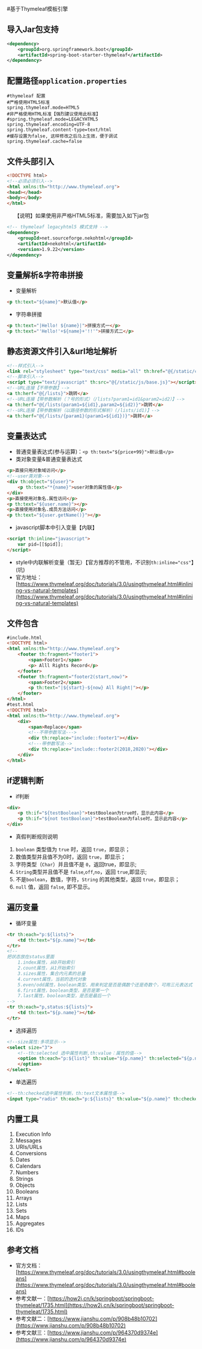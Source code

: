 #基于Thymeleaf模板引擎

## 导入Jar包支持
```xml
<dependency>
    <groupId>org.springframework.boot</groupId>
    <artifactId>spring-boot-starter-thymeleaf</artifactId>
</dependency>
```
## 配置路径`application.properties`
```properties
#thymeleaf 配置
#严格使用HTML5标准
spring.thymeleaf.mode=HTML5
#非严格使用HTML标准【强烈建议使用此标准】
#spring.thymeleaf.mode=LEGACYHTML5
spring.thymeleaf.encoding=UTF-8
spring.thymeleaf.content-type=text/html
#缓存设置为false, 这样修改之后马上生效，便于调试
spring.thymeleaf.cache=false
```

## 文件头部引入
```html
<!DOCTYPE html>
<!--必须必须引入-->
<html xmlns:th="http://www.thymeleaf.org">
<head></head>
<body></body>
</html>
```

<p style="text-indent:20px;">【说明】如果使用非严格HTML5标准，需要加入如下jar包</p>

```xml
<!-- thymeleaf legacyhtml5 模式支持 -->
<dependency>
    <groupId>net.sourceforge.nekohtml</groupId>
    <artifactId>nekohtml</artifactId>
    <version>1.9.22</version>
</dependency>
```
## 变量解析&字符串拼接
- 变量解析
```html
<p th:text="${name}">默认值</p>
```
- 字符串拼接
```html
<p th:text="|Hello! ${name}|">拼接方式一</p>
<p th:text="'Hello!'+${name}+'!!'">拼接方式二</p>
```
## 静态资源文件引入&url地址解析
```html
<!--样式引入-->
<link rel="stylesheet" type="text/css" media="all" th:href="@{/static/css/style.css}" />
<!--脚本引入-->
<script type="text/javascript" th:src="@{/static/js/base.js}"></script> 
<!--URL连接【不带参数】-->
<a th:herf="@{/lists}">跳转</a>
<!--URL连接【带参数解析（？号的形式）（/lists?param1=id1&param2=id2）】-->
<a th:herf="@{/lists(param1=${id1},param2=${id2)}">跳转</a>
<!--URL连接【带参数解析（以路径参数的形式解析）(/lists/id1)】-->
<a th:herf="@{/lists/{param1}(param1=${id1})}">跳转</a>
```
## 变量表达式
- 普通变量表达式(参与运算)：`<p th:text="${price+99}">默认值</p>`
- 类对象变量&普通变量表达式
```html
<p>直接只用对象域访问</p>
<!--user类对象-->
<div th:object="${user}">
    <p th:text="*{name}">user对象的属性值</p>
</div>
<p>直接使用对象名.属性访问</p>
<p th:text="${user.name}"></p>
<p>直接使用对象名.成员方法访问</p>
<p th:text="${user.getName()}"></p>
```
- javascript脚本中引入变量【内联】
```html
<script th:inline="javascript">
    var pid=[[$pid]];
</script>
```
- style中内联解析变量（暂无）【官方推荐的不管用，不识别`th:inline="css"`】(坑)
- 官方地址：[https://www.thymeleaf.org/doc/tutorials/3.0/usingthymeleaf.html#inlining-vs-natural-templates](https://www.thymeleaf.org/doc/tutorials/3.0/usingthymeleaf.html#inlining-vs-natural-templates)
## 文件包含
```html
#include.html
<!DOCTYPE html>
<html xmlns:th="http://www.thymeleaf.org">
    <footer th:fragment="footer1">
        <span>Footer1</span>
        <p> Alll Rights Record</p>
    </footer>
    <footer th:fragment="footer2(start,now)">
        <span>Footer2</span>
        <p th:text="|${start}-${now} All Right|"></p>
    </footer>
</html>
#test.html
<!DOCTYPE html>
<html xmlns:th="http://www.thymeleaf.org">
    <div>
        <span>Replace</span>
        <!--不带参数写法--->
        <div th:replace="include::footer1"></div>
        <!---带参数写法-->
        <div th:replace="include::footer2(2018,2020)"></div>
    </div>
</html>
```
## if逻辑判断
- if判断
```html
<div>
    <p th:if="${testBoolean}">testBoolean为true时，显示此内容</p>
    <p th:if="${not testBoolean}">testBoolean为false时，显示此内容</p>
</div>
```
+ 真假判断规则说明
1. `boolean` 类型值为 `true` 时，返回 `true`，即显示；
2. 数值类型并且值不为0时，返回 `true`，即显示；
3. 字符类型（`Char`）并且值不是 `0`，返回true，即显示;
4. `String`类型并且值不是 `false`,`off`,`no`，返回 `true`,即显示;
5. 不是`boolean`，数值，字符，`String` 的其他类型，返回 `true`，即显示；
6. `null` 值，返回 `false`, 即不显示。

## 遍历变量
- 循环变量
```html
<tr th:each="p:${lists}">
    <td th:text="${p.name}"></td>
</tr>
<!--
把状态放在status里面
    1.index属性，从0开始索引
    2.count属性，从1开始索引
    3.sizes属性，集合内元素的总量
    4.current属性，当前的迭代对象
    5.even/odd属性，boolean类型，用来判定是否是偶数个还是奇数个，可用三元表达式
    6.first属性，boolean类型，是否是第一个
    7.last属性，boolean类型，是否是最后一个
-->
<tr th:each="p,status:${lists}">
    <td th:text="${p.name}"></td>
</tr>
```
- 选择遍历
```html
<!--size属性:多项显示-->
<select size="3">
    <!--th:selected 选中属性判断,th:value：属性的值-->
    <option th:each="p:${list}" th:value="${p.name}" th:selected="${p.name==currentValue}">
    </option>
</select>
```
- 单选遍历
```html
<!--th:checked选中属性判断，th:text文本属性值-->
<input type="radio" th:each="p:${lists}" th:value="${p.name}" th:checked="true" th:text="${p.name}" />
```
## 内置工具
1. Execution Info
2. Messages
3. URIs/URLs
4. Conversions
5. Dates
6. Calendars
7. Numbers
8. Strings
9. Objects
10. Booleans
11. Arrays
12. Lists
13. Sets
14. Maps
15. Aggregates
16. IDs

## 参考文档
- 官方文档：[https://www.thymeleaf.org/doc/tutorials/3.0/usingthymeleaf.html#booleans](https://www.thymeleaf.org/doc/tutorials/3.0/usingthymeleaf.html#booleans)
- 参考文献一：[https://how2j.cn/k/springboot/springboot-thymeleat/1735.html](https://how2j.cn/k/springboot/springboot-thymeleat/1735.html)
- 参考文献二：[https://www.jianshu.com/p/908b48b10702](https://www.jianshu.com/p/908b48b10702)
- 参考文献三：[https://www.jianshu.com/p/964370d9374e](https://www.jianshu.com/p/964370d9374e)